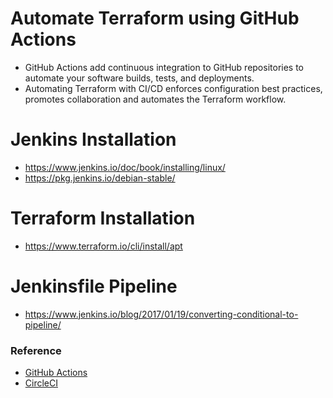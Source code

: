# Automate Terraform using GitHub Actions
- GitHub Actions add continuous integration to GitHub repositories to automate your software builds, tests, and deployments.
- Automating Terraform with CI/CD enforces configuration best practices, promotes collaboration and automates the Terraform workflow.
# Jenkins Installation
- https://www.jenkins.io/doc/book/installing/linux/
- https://pkg.jenkins.io/debian-stable/
# Terraform Installation
- https://www.terraform.io/cli/install/apt
# Jenkinsfile Pipeline
- https://www.jenkins.io/blog/2017/01/19/converting-conditional-to-pipeline/
### Reference
- [GitHub Actions](https://learn.hashicorp.com/tutorials/terraform/github-actions?in=terraform/automation)
- [CircleCI](https://learn.hashicorp.com/tutorials/terraform/circle-ci?in=terraform/automation)
